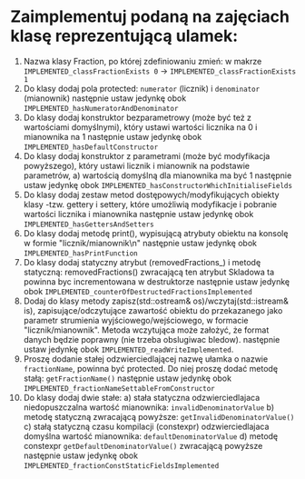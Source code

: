 # Zaimplementuj podaną na zajęciach klasę reprezentującą ulamek:

1. Nazwa klasy Fraction, po której zdefiniowaniu zmień: w makrze
   `IMPLEMENTED_classFractionExists 0` -> `IMPLEMENTED_classFractionExists 1`
2. Do klasy dodaj pola protected:
   `numerator` (licznik) i `denominator` (mianownik)
   następnie ustaw jedynkę obok `IMPLEMENTED_hasNumeratorAndDenominator`
3. Do klasy dodaj konstruktor bezparametrowy (może być też z wartościami domyślnymi), który ustawi wartości licznika na
   0 i mianownika na 1 następnie ustaw jedynkę obok `IMPLEMENTED_hasDefaultConstructor`
4. Do klasy dodaj konstruktor z parametrami (może być modyfikacja powyższego), który ustawi licznik i mianownik na
   podstawie parametrów, a) wartością domyślną dla mianownika ma być 1 następnie ustaw jedynkę
   obok `IMPLEMENTED_hasConstructorWhichInitialiseFields`
5. Do klasy dodaj zestaw metod dostępowych/modyfikujących obiekty klasy -tzw. gettery i settery, które umożliwią
   modyfikacje i pobranie wartości licznika i mianownika następnie ustaw jedynkę obok `IMPLEMENTED_hasGettersAndSetters`
6. Do klasy dodaj metodę print(), wypisującą atrybuty obiektu na konsolę w formie "licznik/mianownik\n"
   następnie ustaw jedynkę obok `IMPLEMENTED_hasPrintFunction`
7. Do klasy dodaj statyczny atrybut (removedFractions_)
   i metodę statyczną: removedFractions() zwracającą ten atrybut Skladowa ta powinna byc incrementowana w destruktorze
   następnie ustaw jedynkę obok `IMPLEMENTED_counterOfDestructedFractionsImplemented`
8. Dodaj do klasy metody zapisz(std::ostream& os)/wczytaj(std::istream& is), zapisujące/odczytujące zawartość obiektu do
   przekazanego jako parametr strumienia wyjściowego/wejściowego, w formacie "licznik/mianownik". Metoda wczytująca może
   założyć, że format danych będzie poprawny
   (nie trzeba obslugiwac bledow). następnie ustaw jedynkę obok `IMPLEMENTED_readWriteImplemented`.
9. Proszę dodanie stałej odzwierciedlającej nazwę ułamka o nazwie `fractionName`, powinna być protected. Do niej proszę
   dodać metodę stałą:
   `getFractionName()`
   następnie ustaw jedynkę obok `IMPLEMENTED_fractionNameSettableFromConstructor`
10. Do klasy dodaj dwie stałe:
    a) stała statyczna odzwierciedlajaca niedopuszczalna wartość mianownika: `invalidDenominatorValue`
    b) metodę statyczną zwracającą powyższe: `getInvalidDenominatorValue()`
    c) stałą statyczną czasu kompilacji (constexpr) odzwierciedlajaca domyślna wartość
    mianownika: `defaultDenominatorValue`
    d) metodę constexpr `getDefaultDenominatorValue()` zwracającą powyższe następnie ustaw jedynkę
    obok `IMPLEMENTED_fractionConstStaticFieldsImplemented`
